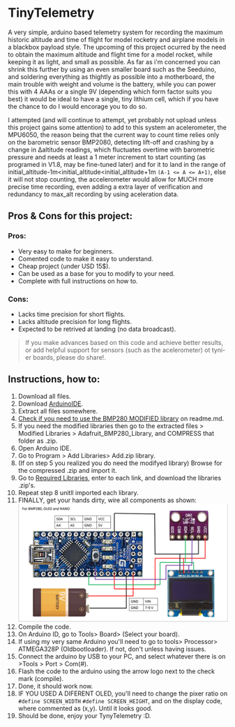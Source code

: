 # TinyTelemetry
A very simple, arduino based telemetry system for recording the maximum historic altitude and time of flight for model rocketry and airplane models in a blackbox payload style. The upcoming of this project ocurred by the need to obtain the maximum altitude and flight time for a model rocket, while keeping it as light, and small as possible. As far as i'm concerned you can shrink this further by using an even smaller board such as the Seeduino, and soldering everything as thightly as possible into a motherboard, the main trouble with weight and volume is the battery, while you can power this with 4 AAAs or a single 9V (depending which form factor suits you best) it would be ideal to have a single, tiny lithium cell, which if you have the chance to do I would encorage you to do so.

I attempted (and will continue to attempt, yet probably not upload unless this project gains some attention) to add to this system an acelerometer, the MPU6050, the reason being that the current way to count time relies only on the barometric sensor BMP2080, detecting lift-off and crashing by a change in Δaltitude readings, which fluctuates overtime with barometric pressure and needs at least a 1 meter increment to start counting (as programed in V1.8, may be fine-tuned later) and for it to land in the range of initial_altitude-1m<initial_altitude<initial_altitude+1m `(A-1 <= A <= A+1)`, else it will not stop counting, the accelerometer would allow for MUCH more precise time recording, even adding a extra layer of verification and redundancy to max_alt recording by using aceleration data.

## Pros & Cons for this project:

### Pros:
- Very easy to make for beginners.
- Comented code to make it easy to understand.
- Cheap project (under USD 15$).
- Can be used as a base for you to modify to your need.
- Complete with full instructions on how to.

### Cons:
- Lacks time precision for short flights.
- Lacks altitude precision for long flights.
- Expected to be retrived at landing (no data broadcast).

> If you make advances based on this code and achieve better results, or add helpful support for sensors (such as the acelerometer) ot tyni-er boards, please do share!.

## Instructions, how to:
1. Download all files.
2. Download [ArduinoIDE](https://www.arduino.cc/en/software).
3. Extract all files somewhere.
5. [Check if you need to use the BMP280 MODIFIED library](https://github.com/fgutep/TinyTelemetry/tree/main/Modified%20libraries/Adafruit_BMP280_Library) on readme.md.
6. If you need the modified libraries then go to the extracted files > Modified Libraries > Adafruit_BMP280_Library, and COMPRESS that folder as .zip. 
7. Open Arduino IDE.
8. Go to Program > Add Libraries> Add.zip library.
9. (If on step 5 you realized you do need the modifyed library) Browse for the compressed .zip and import it.
10. Go to [Required Libraries](https://github.com/fgutep/TinyTelemetry/blob/main/RequiredLibraries), enter to each link, and download the libraries .zip's.
11. Repeat step 8 unitll imported each library.
12. FINALLY, get your hands dirty, wire all components as shown:
![Wiring diagram](OnlyBMP280_Diagram.png)
13. Compile the code.
14. On Arduino ID, go to Tools> Board> (Select your board).
15. If using my very same Arduino you'll need to go to tools> Processor> ATMEGA328P (Oldbootloader). If not, don't unless having issues.
16. Connect the arduino by USB to your PC, and select whatever there is on >Tools > Port > Com(#).
17. Flash the code to the arduino using the arrow logo next to the check mark (compile).
18. Done, it should work now.
19. IF YOU USED A DIFERENT OLED, you'll need to change the pixer ratio on `#define SCREEN_WIDTH` `#define SCREEN_HEIGHT`, and on the display code, where commented as (x,y). Until it looks good.
20. Should be done, enjoy your TynyTelemetry :D.
